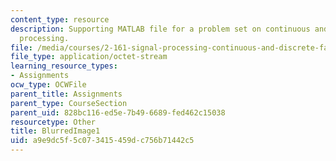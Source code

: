 ```yaml
---
content_type: resource
description: Supporting MATLAB file for a problem set on continuous and discrete signal
  processing.
file: /media/courses/2-161-signal-processing-continuous-and-discrete-fall-2008/a9e9dc5f5c073415459dc756b71442c5_BlurredImage1.mat
file_type: application/octet-stream
learning_resource_types:
- Assignments
ocw_type: OCWFile
parent_title: Assignments
parent_type: CourseSection
parent_uid: 828bc116-ed5e-7b49-6689-fed462c15038
resourcetype: Other
title: BlurredImage1
uid: a9e9dc5f-5c07-3415-459d-c756b71442c5
---
```


